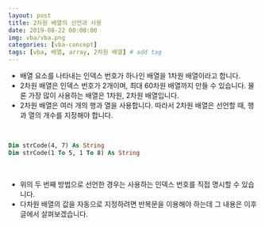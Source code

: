 ```yaml
---
layout: post
title: 2차원 배열의 선언과 사용
date: 2019-08-22 00:00:00
img: vba/vba.png
categories: [vba-concept] 
tags: [vba, 배열, array, 2차원 배열] # add tag
---
```


- 배열 요소를 나타내는 인덱스 번호가 하나인 배열을 1차원 배열이라고 합니다.
- 2차원 배열은 인덱스 번호가 2개이며, 최대 60차원 배열까지 만들 수 있습니다. 물론 가장 많이 사용하는 배열은 1차원, 2차원 배열입니다.
- 2차원 배열은 여러 개의 행과 열을 사용합니다. 따라서 2차원 배열은 선언할 때, 행과 열의 개수를 지정해야 합니다.

<br>

```vb
Dim strCode(4, 7) As String
Dim strCode(1 To 5, 1 To 8) As String
```

<br>

- 위의 두 번째 방법으로 선언한 경우는 사용하는 인덱스 번호를 직접 명시할 수 있습니다.
- 다차원 배열의 값을 자동으로 지정하려면 반복문을 이용해야 하는데 그 내용은 이후 글에서 살펴보겠습니다.